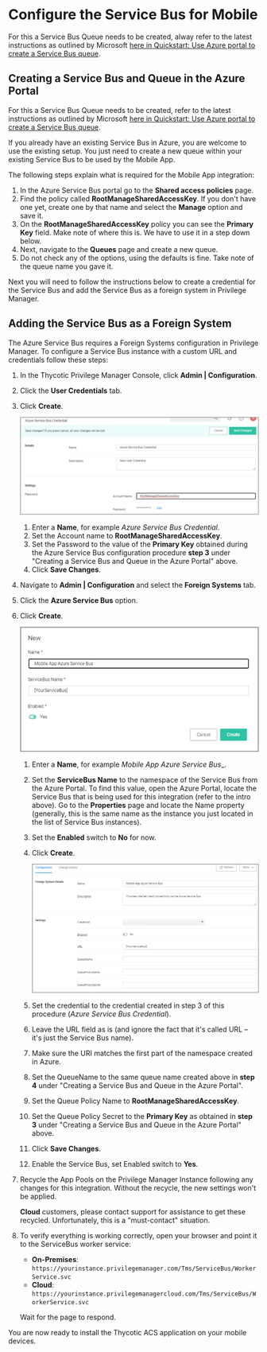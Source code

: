 [title]: # (Configure Service Bus)
[tags]: # (mobile)
[priority]: # (15002)
# Configure the Service Bus for Mobile

For this a Service Bus Queue needs to be created, alway refer to the latest instructions as outlined by Microsoft [here in Quickstart: Use Azure portal to create a Service Bus queue](https://docs.microsoft.com/en-us/azure/service-bus-messaging/service-bus-quickstart-portal).

## Creating a Service Bus and Queue in the Azure Portal

For this a Service Bus Queue needs to be created, refer to the latest instructions as outlined by Microsoft [here in Quickstart: Use Azure portal to create a Service Bus queue](https://docs.microsoft.com/en-us/azure/service-bus-messaging/service-bus-quickstart-portal).

If you already have an existing Service Bus in Azure, you are welcome to use the existing setup. You just need to create a new queue within your existing Service Bus to be used by the Mobile App.

The following steps explain what is required for the Mobile App integration:

1. In the Azure Service Bus portal go to the __Shared access policies__ page.
1. Find the policy called __RootManageSharedAccessKey__. If you don't have one yet, create one by that name and select the __Manage__ option and save it.
1. On the __RootManageSharedAccessKey__ policy you can see the __Primary Key__ field. Make note of where this is. We have to use it in a step down below.
1. Next, navigate to the __Queues__ page and create a new queue.
1. Do not check any of the options, using the defaults is fine. Take note of the queue name you gave it.

Next you will need to follow the instructions below to create a credential for the Service Bus and add the Service Bus as a foreign system in Privilege Manager.

## Adding the Service Bus as a Foreign System

The Azure Service Bus requires a Foreign Systems configuration in Privilege Manager. To configure a Service Bus instance with a custom URL and credentials follow these steps:

1. In the Thycotic Privilege Manager Console, click __Admin | Configuration__.
1. Click the __User Credentials__ tab.
1. Click __Create__.

   ![sb credential](images/sb-cred.png "Adding a new credentials for the Azure Service Bus")
   1. Enter a __Name__, for example _Azure Service Bus Credential_.
   1. Set the Account name to __RootManageSharedAccessKey__.
   1. Set the Password to the value of the __Primary Key__ obtained during the Azure Service Bus configuration procedure __step 3__ under "Creating a Service Bus and Queue in the Azure Portal" above.
   1. Click __Save Changes__.
1. Navigate to __Admin | Configuration__ and select the __Foreign Systems__ tab.
1. Click the __Azure Service Bus__ option.
1. Click __Create__.

   ![new foreign system](images/fs-az-sb.png "Adding a new Foreign System for the Azure Service Bus")
   1. Enter a __Name__, for example _Mobile App Azure Service Bus__.
   1. Set the __ServiceBus Name__ to the namespace of the Service Bus from the Azure Portal. To find this value, open the Azure Portal, locate the Service Bus that is being used for this integration (refer to the intro above). Go to the __Properties__ page and locate the Name property (generally, this is the same name as the instance you just located in the list of Service Bus instances).
   1. Set the __Enabled__ switch to __No__ for now.
   1. Click __Create__.

      ![config](images/az-fs-config.png "Configuring the Foreign System for the Azure Service Bus")
   1. Set the credential to the credential created in step 3 of this procedure (_Azure Service Bus Credential_).
   1. Leave the URL field as is (and ignore the fact that it's called URL – it's just the Service Bus name).
   1. Make sure the URI matches the first part of the namespace created in Azure.
   1. Set the QueueName to the same queue name created above in __step 4__ under "Creating a Service Bus and Queue in the Azure Portal".
   1. Set the Queue Policy Name to __RootManageSharedAccessKey__.
   1. Set the Queue Policy Secret to the __Primary Key__ as obtained in __step 3__ under "Creating a Service Bus and Queue in the Azure Portal" above.
   1. Click __Save Changes__.
   1. Enable the Service Bus, set Enabled switch to __Yes__.
1. Recycle the App Pools on the Privilege Manager Instance following any changes for this integration. Without the recycle, the new settings won't be applied.

   __Cloud__ customers, please contact support for assistance to get these recycled. Unfortunately, this is a "must-contact" situation.
1. To verify everything is working correctly, open your browser and point it to the ServiceBus worker service:

   * __On-Premises__: `https://yourinstance.privilegemanager.com/Tms/ServiceBus/WorkerService.svc`
   * __Cloud__: `https://yourinstance.privilegemanagercloud.com/Tms/ServiceBus/WorkerService.svc`

   Wait for the page to respond.

You are now ready to install the Thycotic ACS application on your mobile devices.